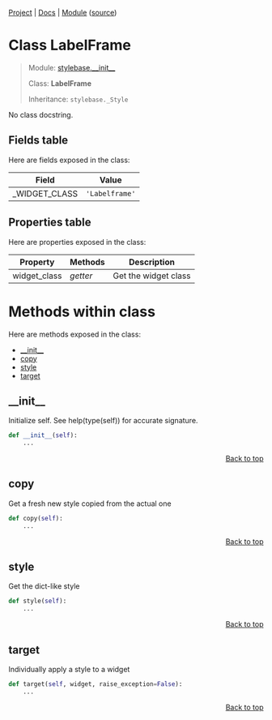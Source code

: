 [Project](/README.md) | [Docs](/docs/README.md) | [Module](/docs/modules/stylebase/__init__/README.md) ([source](/stylebase/__init__.py))

# Class LabelFrame
> Module: [stylebase.\_\_init\_\_](/docs/modules/stylebase/__init__/README.md)
>
> Class: **LabelFrame**
>
> Inheritance: `stylebase._Style`

No class docstring.

## Fields table
Here are fields exposed in the class:

| Field | Value |
| --- | --- |
| \_WIDGET\_CLASS | `'Labelframe'` |

## Properties table
Here are properties exposed in the class:

| Property | Methods | Description |
| --- | --- | --- |
| widget\_class | _getter_ | Get the widget class |

# Methods within class
Here are methods exposed in the class:
- [\_\_init\_\_](#__init__)
- [copy](#copy)
- [style](#style)
- [target](#target)

## \_\_init\_\_
Initialize self.  See help(type(self)) for accurate signature.

```python
def __init__(self):
    ...
```

<p align="right"><a href="#class-labelframe">Back to top</a></p>

## copy
Get a fresh new style copied from the actual one

```python
def copy(self):
    ...
```

<p align="right"><a href="#class-labelframe">Back to top</a></p>

## style
Get the dict-like style

```python
def style(self):
    ...
```

<p align="right"><a href="#class-labelframe">Back to top</a></p>

## target
Individually apply a style to a widget

```python
def target(self, widget, raise_exception=False):
    ...
```

<p align="right"><a href="#class-labelframe">Back to top</a></p>
